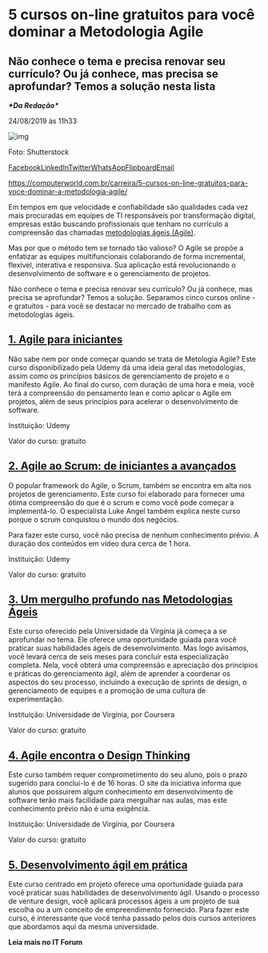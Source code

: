 # 5 cursos on-line gratuitos para você dominar a Metodologia Agile

## Não conhece o tema e precisa renovar seu currículo? Ou já conhece, mas precisa se aprofundar? Temos a solução nesta lista

***\*Da Redação\****

24/08/2019 às 11h33

![img](https://computerworld.com.br/wp-content/uploads/2019/08/5-cursos-online-para-aprender-agile.jpg)

Foto: Shutterstock

[Facebook](https://computerworld.com.br/#facebook)[LinkedIn](https://computerworld.com.br/#linkedin)[Twitter](https://computerworld.com.br/#twitter)[WhatsApp](https://computerworld.com.br/#whatsapp)[Flipboard](https://computerworld.com.br/#flipboard)[Email](https://computerworld.com.br/#email)

https://computerworld.com.br/carreira/5-cursos-on-line-gratuitos-para-voce-dominar-a-metodologia-agile/



Em tempos em que velocidade e confiabilidade são qualidades cada vez mais procuradas em equipes de TI responsáveis por transformação digital, empresas estão buscando profissionais que tenham no currículo a compreensão das chamadas [metodologias ágeis (Agile)](https://cio.com.br/agile-se-torna-mainstream/).

Mas por que o método tem se tornado tão valioso? O Agile se propõe a enfatizar as equipes multifuncionais colaborando de forma incremental, flexível, interativa e responsiva. Sua aplicação está revolucionando o desenvolvimento de software e o gerenciamento de projetos.

Não conhece o tema e precisa renovar seu currículo? Ou já conhece, mas precisa se aprofundar? Temos a solução. Separamos cinco cursos online - e gratuitos - para você se destacar no mercado de trabalho com as metodologias ágeis.

## [1. Agile para iniciantes](https://www.udemy.com/course/agile-methodologies-overview/)

Não sabe nem por onde começar quando se trata de Metologia Agile? Este curso disponibilizado pela Udemy dá uma ideia geral das metodologias, assim como os princípios básicos de gerenciamento de projeto e o manifesto Agile. Ao final do curso, com duração de uma hora e meia, você terá a compreensão do pensamento lean e como aplicar o Agile em projetos, além de seus princípios para acelerar o desenvolvimento de software.

Instituição: Udemy

Valor do curso: gratuito

## [**2. Agile ao Scrum: de iniciantes a avançados**](https://www.udemy.com/course/agile-with-scrum-from-beginner-to-advanced-project-management-agile/)

O popular framework do Agile, o Scrum, também se encontra em alta nos projetos de gerenciamento. Este curso foi elaborado para fornecer uma ótima compreensão do que é o scrum e como você pode começar a implementá-lo. O especialista Luke Angel também explica neste curso porque o scrum conquistou o mundo dos negócios.

Para fazer este curso, você não precisa de nenhum conhecimento prévio. A duração dos conteúdos em vídeo dura cerca de 1 hora.

Instituição: Udemy

Valor do curso: gratuito

## [3. Um mergulho profundo nas Metodologias Ágeis](https://www.coursera.org/specializations/agile-development)

Este curso oferecido pela Universidade da Virgínia já começa a se aprofundar no tema. Ele oferece uma oportunidade guiada para você praticar suas habilidades ágeis de desenvolvimento. Mas logo avisamos, você levará cerca de seis meses para concluir esta especialização completa. Nela, você obterá uma compreensão e apreciação dos princípios e práticas do gerenciamento ágil, além de aprender a coordenar os aspectos do seu processo, incluindo a execução de sprints de design, o gerenciamento de equipes e a promoção de uma cultura de experimentação.

Instituição: Universidade de Virgínia, por Coursera

Valor do curso: gratuito

## [4. Agile encontra o Design Thinking](https://www.coursera.org/learn/uva-darden-getting-started-agile)

Este curso também requer comprometimento do seu aluno, pois o prazo sugerido para conclui-lo é de 16 horas. O site da iniciativa informa que alunos que possuirem algum conhecimento em desenvolvimento de software terão mais facilidade para mergulhar nas aulas, mas este conhecimento prévio não é uma exigência.

Instituição: Universidade de Virgínia, por Coursera

Valor do curso: gratuito

## [5. Desenvolvimento ágil em prática](https://www.coursera.org/learn/uva-darden-agile-development-capstone)

Este curso centrado em projeto oferece uma oportunidade guiada para você praticar suas habilidades de desenvolvimento ágil. Usando o processo de venture design, você aplicará processos ágeis a um projeto de sua escolha ou a um conceito de empreendimento fornecido. Para fazer este curso, é interessante que você tenha passado pelos dois cursos anteriores que abordamos aqui da mesma universidade.

**Leia mais no IT Forum**